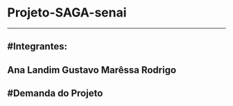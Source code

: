 # Projeto-SAGA-senai
-------------------------------------------------------------------------------------------------------------------------------------------------------------------------------

#Integrantes:
---------------------------------------------------------------------------------------------------------------------------------------------------------------------------------
Ana Landim
Gustavo 
Marêssa
Rodrigo
--------------------------------------------------------------------------------------------------------------------------------------------------------------------------------
#Demanda do Projeto
------------------------------------------------------------------------------------------------------------------------------------------------------------------------------
